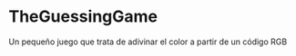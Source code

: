# TheGuessingGame

<p>Un pequeño juego que trata de adivinar el color a partir de un código RGB</p>
